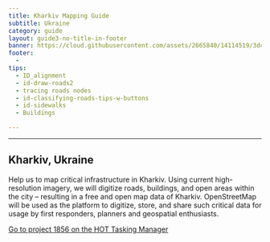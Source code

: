 ```yaml
---
title: Kharkiv Mapping Guide
subtitle: Ukraine
category: guide
layout: guide3-no-title-in-footer
banner: https://cloud.githubusercontent.com/assets/2665840/14114519/3dc80e0a-f5a5-11e5-8b52-b54674ccad42.jpg
footer: 
  - 
tips:
  - ID_alignment
  - id-draw-roads2
  - tracing roads nodes
  - id-classifying-roads-tips-w-buttons
  - id-sidewalks
  - Buildings

---
```


<div id="test" class="col-lg-5 col-sm-6">
<hr class="section-heading-spacer">
<div class="clearfix"></div>


<h2 class="section-heading">Kharkiv, Ukraine</h2>

<p>
Help us to map critical infrastructure in Kharkiv. Using current high-resolution imagery, we will digitize roads, buildings, and open areas within the city – resulting in a free and open map data of Kharkiv. OpenStreetMap will be used as the platform to digitize, store, and share such critical data for usage by first responders, planners and geospatial enthusiasts.
</p>

<p>
  <a href="https://tasks.hotosm.org/project/1856" target="_blank"> Go to project 1856 on the HOT Tasking Manager</a>
</p>
